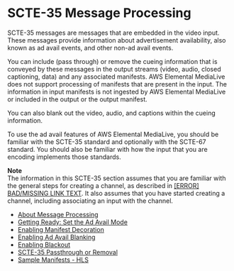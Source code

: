 # SCTE\-35 Message Processing<a name="scte-35-message-processing"></a>

SCTE\-35 messages are messages that are embedded in the video input\. These messages provide information about advertisement availability, also known as ad avail events, and other non\-ad avail events\. 

You can include \(pass through\) or remove the cueing information that is conveyed by these messages in the output streams \(video, audio, closed captioning, data\) and any associated manifests\. AWS Elemental MediaLive does not support processing of manifests that are present in the input\. The information in input manifests is not ingested by AWS Elemental MediaLive or included in the output or the output manifest\.

You can also blank out the video, audio, and captions within the cueing information\.

To use the ad avail features of AWS Elemental MediaLive, you should be familiar with the SCTE\-35 standard and optionally with the SCTE\-67 standard\. You should also be familiar with how the input that you are encoding implements those standards\.

**Note**  
The information in this SCTE\-35 section assumes that you are familiar with the general steps for creating a channel, as described in [[ERROR] BAD/MISSING LINK TEXT](creating-channel-scratch.md)\. It also assumes that you have started creating a channel, including associating an input with the channel\.


+ [About Message Processing](about-message-processing.md)
+ [Getting Ready: Set the Ad Avail Mode](getting-ready-set-the-ad-avail-mode.md)
+ [Enabling Manifest Decoration](enable-manifest-decoration.md)
+ [Enabling Ad Avail Blanking](enable-ad-avail-blanking.md)
+ [Enabling Blackout](enable-blackout.md)
+ [SCTE\-35 Passthrough or Removal](scte-35-passthrough-or-removal.md)
+ [Sample Manifests \- HLS](sample-manifests-hls.md)